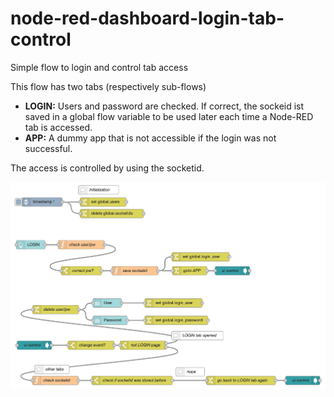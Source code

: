 # node-red-dashboard-login-tab-control
Simple flow to login and control tab access

This flow has two tabs (respectively sub-flows)
- **LOGIN:** Users and password are checked. If correct, the sockeid ist saved in a global flow variable to be used later each time a Node-RED tab is accessed.
- **APP:** A dummy app that is not accessible if the login was not successful.

The access is controlled by using the socketid.

![Node-RED flow](flow.jpg)
